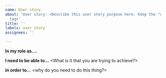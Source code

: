 ```yaml
---
name: User story
about: 'User story: <Describe this user story purpose here. Keep the "user story"
  tag>'
title: ''
labels: user story
assignees: ''

---
```


**In my role as....**
<Describe your role here>

**I need to be able to...**
<What is it that you are trying to achieve?>

**in order to...**
<why do you need to do this thing?>
